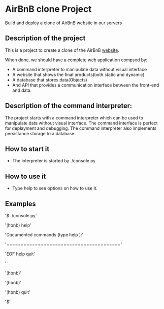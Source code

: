 # AirBnB clone Project
Build and deploy a clone of AirBnB website in our servers

## Description of the project

This is a project to create a clone of the AirBnB [website](https://www.airbnb.com/).

When done, we should have a complete web application compsed by:
- A command interpreter to manipulate data without visual interface
- A website that shows the final products(both static and dynamic)
- A database that stores data(Objects)
- And API that provides a communication interface between the front-end and data.


## Description of the command interpreter:
The project starts with a command interpreter which can be used to manipulate data without visual interface. The command interface is perfect for deplayment and debugging.
The command interpreter also implements persistance storage to a database.



## How to start it
- The interpreter is started by ./console.py

## How to use it
- Type help to see options on how to use it.

## Examples

'$ ./console.py'

'(hbnb) help'

'Documented commands (type help <topic>):'

'========================================'

'EOF  help  quit'

''

'(hbnb)'

'(hbnb)'

'(hbnb) quit'

'$'
